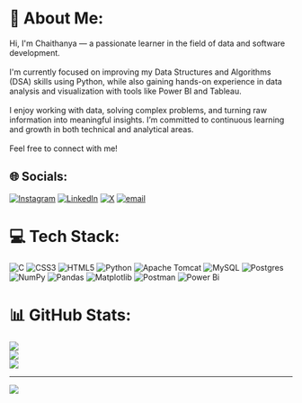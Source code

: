 # 💫 About Me:
Hi, I'm Chaithanya — a passionate learner in the field of data and software development.<br><br>I'm currently focused on improving my Data Structures and Algorithms (DSA) skills using Python, while also gaining hands-on experience in data analysis and visualization with tools like Power BI and Tableau.<br><br>I enjoy working with data, solving complex problems, and turning raw information into meaningful insights. I’m committed to continuous learning and growth in both technical and analytical areas.<br><br>Feel free to connect with me!

## 🌐 Socials:
[![Instagram](https://img.shields.io/badge/Instagram-%23E4405F.svg?logo=Instagram&logoColor=white)](https://instagram.com/chaithu_royal_03) 
[![LinkedIn](https://img.shields.io/badge/LinkedIn-%230077B5.svg?logo=linkedin&logoColor=white)](https://linkedin.com/in/chaithanya-m-b7400526b) 
[![X](https://img.shields.io/badge/X-black.svg?logo=X&logoColor=white)](https://x.com/chaithuroyal03) 
[![email](https://img.shields.io/badge/Email-D14836?logo=gmail&logoColor=white)](mailto:chaithuroyal03@gmail.com) 

# 💻 Tech Stack:
![C](https://img.shields.io/badge/c-%2300599C.svg?style=for-the-badge&logo=c&logoColor=white) 
![CSS3](https://img.shields.io/badge/css3-%231572B6.svg?style=for-the-badge&logo=css3&logoColor=white) 
![HTML5](https://img.shields.io/badge/html5-%23E34F26.svg?style=for-the-badge&logo=html5&logoColor=white) 
![Python](https://img.shields.io/badge/python-3670A0?style=for-the-badge&logo=python&logoColor=ffdd54) 
![Apache Tomcat](https://img.shields.io/badge/apache%20tomcat-%23F8DC75.svg?style=for-the-badge&logo=apache-tomcat&logoColor=black) 
![MySQL](https://img.shields.io/badge/mysql-4479A1.svg?style=for-the-badge&logo=mysql&logoColor=white) 
![Postgres](https://img.shields.io/badge/postgres-%23316192.svg?style=for-the-badge&logo=postgresql&logoColor=white) 
![NumPy](https://img.shields.io/badge/numpy-%23013243.svg?style=for-the-badge&logo=numpy&logoColor=white) 
![Pandas](https://img.shields.io/badge/pandas-%23150458.svg?style=for-the-badge&logo=pandas&logoColor=white) 
![Matplotlib](https://img.shields.io/badge/Matplotlib-%23ffffff.svg?style=for-the-badge&logo=Matplotlib&logoColor=black) 
![Postman](https://img.shields.io/badge/Postman-FF6C37?style=for-the-badge&logo=postman&logoColor=white) 
![Power Bi](https://img.shields.io/badge/power_bi-F2C811?style=for-the-badge&logo=powerbi&logoColor=black)

# 📊 GitHub Stats:
![](https://github-readme-stats.vercel.app/api?username=ChaithuRoyal-03&theme=dark&hide_border=false&include_all_commits=false&count_private=false)<br/>
![](https://nirzak-streak-stats.vercel.app/?user=ChaithuRoyal-03&theme=dark&hide_border=false)<br/>
![](https://github-readme-stats.vercel.app/api/top-langs/?username=ChaithuRoyal-03&theme=dark&hide_border=false&include_all_commits=false&count_private=false&layout=compact)

---
[![](https://visitcount.itsvg.in/api?id=ChaithuRoyal-03&icon=0&color=0)](https://visitcount.itsvg.in)

